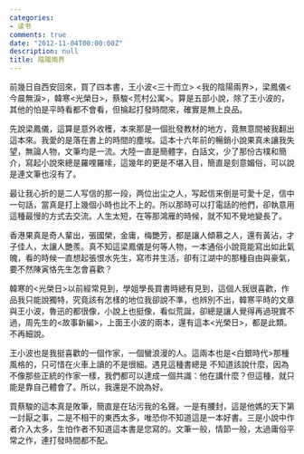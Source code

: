 ```yaml
---
categories:
- 读书
comments: true
date: "2012-11-04T00:00:00Z"
description: null
title: 陰陽兩界
---
```

前幾日自西安回來，買了四本書，王小波<三十而立> <我的陰陽兩界>，梁鳳儀<今晨無淚>，韓寒<光榮日>，蔡駿<荒村公寓>。算是五部小說，除了王小波的，其他的怕是平時看都不會看，但掄起打發時間來，確實是無上良品。


先說梁鳳儀，這算是意外收穫，本來那是一個批發教材的地方，竟無意間被我翻出這本來。我愛的是落在書上的時間的塵埃。這本十六年前的暢銷小說果真未讓我失望，無論人物，文筆均是一流。大陸一直是簡體字，白話文，少了那份古樸和簡介，寫起小說來總是羅哩羅嗦，這幾年的更是不堪入目，簡直是刻意媚俗，可以說是連文筆也沒有了。

最让我心折的是二人写信的那一段，两位出尘之人，写起信来倒是可愛十足，信中一句話，當真是打上幾個小時也比不上的。所以那時可以打電話的他們，卻執意用這種最慢的方式去交流。人生太短，在等那鴻雁的時候，就不知不覺地變長了。

香港果真是奇人輩出，張國榮，金庸，梅艷芳，都是讓人傾慕之人，還有黃沾，才子佳人，太讓人艷羨。真不知這梁鳳儀是何等人物，一本通俗小說竟能寫出如此氣魄，看的時候一直想起張恨水先生，寫市井生活，卻有江湖中的那種自由與豪氣，要不然陳寅恪先生怎會喜歡？

韓寒的<光榮日>以前經常見到，學姐學長買書時總有見到，這個人我很喜歡，作品我只能說獨特，究竟該有怎樣的地位我卻說不準，也辨別不出，韓寒平時的文章與王小波，魯迅的都很像，小說上也挺像，看似荒誕，卻總是讓人覺得再過現實不過，周先生的<故事新編>，上面王小波的兩本，還有這本<光榮日>，都是此類。不再細說。


王小波也是我挺喜歡的一個作家，一個蠻浪漫的人。這兩本也是<白銀時代>那種風格的，只可惜在火車上讀的不是很細。遇見這種書總是
不知道該說什麼，因為不像那些正統的作家一樣，我們都可以達成一個共識：他在講什麼？但這種，就只能是靠自己體會了。所以，我還是不說為好。

買蔡駿的這本真是敗筆，簡直是在玷污我的名聲。一是有腰封，這是他媽的天下第一討厭之事，二是不相干的東西太多，唯恐你不知道這是一本好書。三是小說中作者介入太多，生怕作者不知道這本書是您寫的。文筆一般，情節一般，太過庸俗平常之作，連打發時間都不配。
